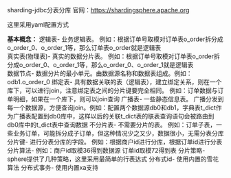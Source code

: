 sharding-jdbc分表分库 官网：https://shardingsphere.apache.org

这里采用yaml配置方式

**基本概念：**
    逻辑表- 业务逻辑表。  例如：根据订单号取模对订单表o_order拆分成o_order_0、o_order_1等，那么订单表o_order就是逻辑表  
    真实表(物理表)- 真实的数据分片表。 例如：根据订单号取模对订单表o_order拆分成o_order_0、o_order_1等，那么o_order_0、o_order_1就是逻辑表  
    数据节点- 数据分片的最小单元。由数据源名称和数据表组成。例如： odb1.o_order_0
    绑定表- 具有数据关联的表（逻辑表），建立绑定关系，则在一个库下，可以进行join，注意绑定表之间的分片键要完全相同。 例如：订单数据与订单明细，如果在一个库下，则可以join查询
    广播表- 一些静态信息表。 广播分发到每一个数据源，方便查询join。例如：配置两个数据源db0和db1，字典表t_dict作为广播表配置到db0库中，这样以后的关联t_dict表的联表查询语句会被路由到db0库中的t_dict表中查询数据
    不分片表- 不需要分片的表。 例如：订单子表，一些业务订单，可能拆分成子订单，但这种情况少之又少，数据很小，无需分表分库
    分片键- 进行分表分库的字段。 例如：根据商户id进行分库，根据订单id进行分表
    分片算法- 例如：商户id取模36得到数据源 订单id取模72得到表
    分片策略- sphere提供了几种策略，这里采用最简单的行表达式
    分布式id- 使用内置的雪花算法
    分布式事务- 使用内置xa支持
